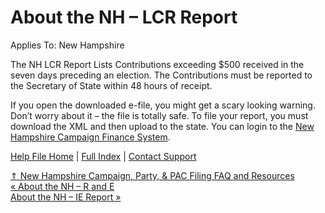  About the NH – LCR Report
==========

Applies To: New Hampshire

 The NH LCR Report Lists Contributions exceeding $500 received in the seven days preceding an election. The Contributions must be reported to the Secretary of State within 48 hours of receipt.

If you open the downloaded e-file, you might get a scary looking warning. Don’t worry about it – the file is totally safe. To file your report, you must download the XML and then upload to the state. You can login to the [New Hampshire Campaign Finance System](https://cfs.sos.nh.gov/).

[Help File Home](/help/) | [Full Index](/Help-File-Directory/) | [Contact Support](mailto:support@ISPolitical.com)

[⇑ New Hampshire Campaign, Party, & PAC Filing FAQ and Resources](/New-Hampshire-Campaign-Party-PAC-Filing-FAQ-and-Resources)  
[« About the NH – R and E](/About-the-NH-R-and-E)  
[About the NH – IE Report »](/About-the-NH-IE)